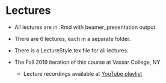 # Lectures

- All lectures are in .Rmd with beamer_presentation output.

- There are 6 lectures, each in a separate folder.

- There is a LectureStyle.tex file for all lectures.

- The Fall 2019 iteration of this course at Vassar College, NY
    - Lecture recordings available at [YouTube playlist](https://www.youtube.com/playlist?list=PL_lWxa4iVNt1TfbsAfv9aW_5KL9rZuAtr)
